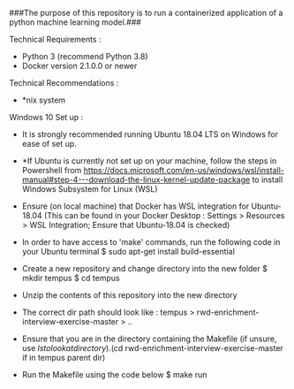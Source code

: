 ###The purpose of this repository is to run a containerized application of a python machine learning model.###


Technical Requirements : 
- Python 3 (recommend Python 3.8)
- Docker version 2.1.0.0 or newer

Technical Recommendations : 
- *nix system


Windows 10 Set up : 
- It is strongly recommended running Ubuntu 18.04 LTS on Windows for ease of set up.
- *If Ubuntu is currently not set up on your machine, follow the steps in Powershell from 
https://docs.microsoft.com/en-us/windows/wsl/install-manual#step-4---download-the-linux-kernel-update-package to install 
Windows Subsystem for Linux (WSL)
- Ensure (on local machine) that Docker has WSL integration for Ubuntu-18.04 
(This can be found in your Docker Desktop : Settings > Resources > WSL Integration; Ensure that Ubuntu-18.04 is checked)
- In order to have access to 'make' commands, run the following code in your Ubuntu terminal
$ sudo apt-get install build-essential
- Create a new repository and change directory into the new folder
    $ mkdir tempus
    $ cd tempus

- Unzip the contents of this repository into the new directory
- The correct dir path should look like : tempus > rwd-enrichment-interview-exercise-master > ..
- Ensure that you are in the directory containing the Makefile (if unsure, use $ls to look at directory). ($cd rwd-enrichment-interview-exercise-master if in tempus parent dir)
- Run the Makefile using the code below
    $ make run

